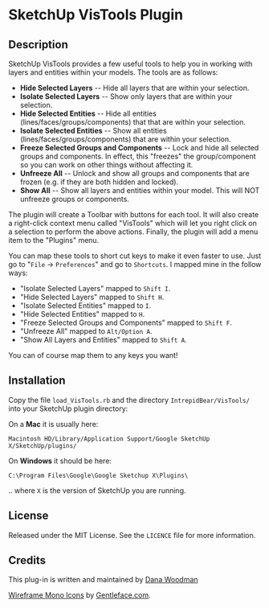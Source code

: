 # SketchUp VisTools Plugin

## Description

SketchUp VisTools provides a few useful tools to help you in working with layers and entities within your models. The tools are as follows:

- **Hide Selected Layers** -- Hide all layers that are within your selection.
- **Isolate Selected Layers** -- Show only layers that are within your selection.
- **Hide Selected Entities** -- Hide all entities (lines/faces/groups/components) that that are within your selection.
- **Isolate Selected Entities** -- Show all entities (lines/faces/groups/components) that are within your selection.
- **Freeze Selected Groups and Components** -- Lock and hide all selected groups and components. In effect, this "freezes" the group/component so you can work on other things without affecting it.
- **Unfreeze All** -- Unlock and show all groups and components that are frozen (e.g. if they are both hidden and locked).
- **Show All** -- Show all layers and entities within your model. This will NOT unfreeze groups or components.

The plugin will create a Toolbar with buttons for each tool. It will also create a right-click context menu called "VisTools" which will let you right click on a selection to perform the above actions. Finally, the plugin will add a menu item to the "Plugins" menu.

You can map these tools to short cut keys to make it even faster to use. Just go to "`File` -> `Preferences`" and go to `Shortcuts`. I mapped mine in the follow ways:

- "Isolate Selected Layers" mapped to `Shift I`.
- "Hide Selected Layers" mapped to `Shift H`.
- "Isolate Selected Entities" mapped to `I`.
- "Hide Selected Entities" mapped to `H`.
- "Freeze Selected Groups and Components"  mapped to `Shift F`.
- "Unfreeze All" mapped to `Alt/Option A`.
- "Show All Layers and Entities" mapped to `Shift A`.

You can of course map them to any keys you want!

## Installation

Copy the file `load_VisTools.rb` and the directory `IntrepidBear/VisTools/` into your SketchUp plugin directory:

On a **Mac** it is usually here:

    Macintosh HD/Library/Application Support/Google SketchUp X/SketchUp/plugins/

On **Windows** it should be here:

    C:\Program Files\Google\Google Sketchup X\Plugins\

.. where `X` is the version of SketchUp you are running.


## License

Released under the MIT License. See the `LICENCE` file for more information.


## Credits

This plug-in is written and maintained by [Dana Woodman](dana@danawoodman.com)

[Wireframe Mono Icons](http://www.iconfinder.com/search/?q=iconset%3Acc_mono_icon_set) by [Gentleface.com](http://www.gentleface.com/).

